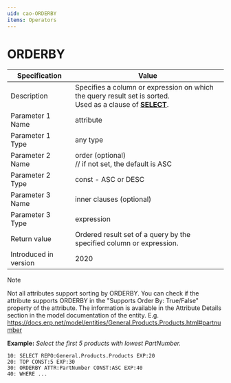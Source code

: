 ```yaml
---
uid: cao-ORDERBY
items: Operators
---
```


# ORDERBY 

| Specification         | Value                                                        |
| --------------------- | ------------------------------------------------------------ |
| Description           | Specifies a column or expression on which the query result set is sorted. <br> Used as a clause of **[SELECT](https://docs.erp.net/tech/advanced/calculated-attributes/operators/select.html)**.           |
| Parameter 1 Name      | attribute                                                         |
| Parameter 1 Type      | any type                                 |
| Parameter 2 Name      | order (optional) <br> // if not set, the default is ASC                                                            |
| Parameter 2 Type      | const - ASC or DESC                                                            |
| Parameter 3 Name      | inner clauses (optional)                                                            |
| Parameter 3 Type      | expression                                                           |
| Return value          | Ordered result set of a query by the specified column or expression.                                                          |
| Introduced in version | 2020 |


> [!NOTE]
> Not all attributes support sorting by ORDERBY. You can check if the attribute supports ORDERBY in the "Supports Order By: True/False" property of the attribute. The information is available in the Attribute Details section in the model documentation of the entity. E.g. https://docs.erp.net/model/entities/General.Products.Products.html#partnumber


**Example:**
_Select the first 5 products with lowest PartNumber._
```
10: SELECT REPO:General.Products.Products EXP:20
20: TOP CONST:5 EXP:30
30: ORDERBY ATTR:PartNumber CONST:ASC EXP:40
40: WHERE ...
```

